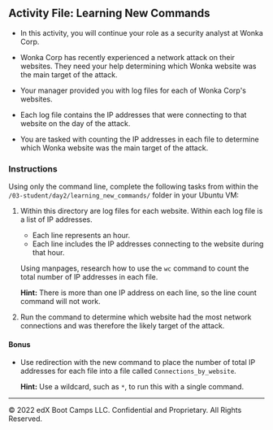 ## Activity File: Learning New Commands

- In this activity, you will continue your role as a security analyst at Wonka Corp. 

- Wonka Corp has recently experienced a network attack on their websites. They need your help determining which Wonka website was the main target of the attack.

- Your manager provided you with log files for each of Wonka Corp's websites. 

- Each log file contains the IP addresses that were connecting to that website on the day of the attack.

- You are tasked with counting the IP addresses in each file to determine which Wonka website was the main target of the attack.


### Instructions

Using only the command line, complete the following tasks from within the `/03-student/day2/learning_new_commands/` folder in your Ubuntu VM:
  
  1.  Within this directory are log files for each website. Within each log file is a list of IP addresses.  
      - Each line represents an hour.
      - Each line includes the IP addresses connecting to the website during that hour.

       Using manpages, research how to use the `wc` command to count the total number of IP addresses in each file.

      **Hint:** There is more than one IP address on each line, so the line count command will not work.

  2.  Run the command to determine which website had the most network connections and was therefore the likely target of the attack. 
  
#### Bonus
  
-  Use redirection with the new command to place the number of total IP addresses for each file into a file called `Connections_by_website`.

    **Hint:** Use a wildcard, such as `*`, to run this with a single command.

---
© 2022 edX Boot Camps LLC. Confidential and Proprietary. All Rights Reserved.
